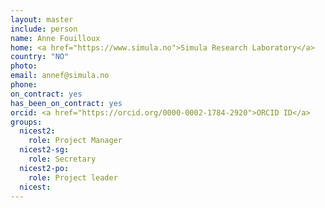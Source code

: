```yaml
---
layout: master
include: person
name: Anne Fouilloux
home: <a href="https://www.simula.no">Simula Research Laboratory</a>
country: "NO"
photo:
email: annef@simula.no
phone:
on_contract: yes
has_been_on_contract: yes
orcid: <a href="https://orcid.org/0000-0002-1784-2920">ORCID ID</a>
groups:
  nicest2:
    role: Project Manager
  nicest2-sg:
    role: Secretary
  nicest2-po:
    role: Project leader
  nicest:
---
```

